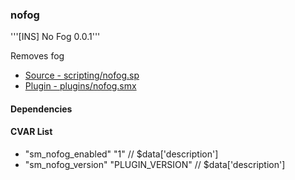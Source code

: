 ### nofog
'''[INS] No Fog 0.0.1'''

Removes fog

 * [Source - scripting/nofog.sp](https://github.com/jaredballou/insurgency-sourcemod/blob/master/scripting/nofog.sp?raw=true)
 * [Plugin - plugins/nofog.smx](https://github.com/jaredballou/insurgency-sourcemod/blob/master/plugins/nofog.smx?raw=true)

#### Dependencies
#### CVAR List
 * "sm_nofog_enabled" "1" // $data['description']
 * "sm_nofog_version" "PLUGIN_VERSION" // $data['description']
